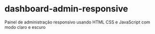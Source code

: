 # dashboard-admin-responsive
Painel de administração responsivo usando HTML CSS e JavaScript com modo claro e escuro
